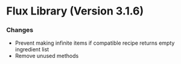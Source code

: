 # Flux Library (Version 3.1.6)

### Changes
- Prevent making infinite items if compatible recipe returns empty ingredient list
- Remove unused methods